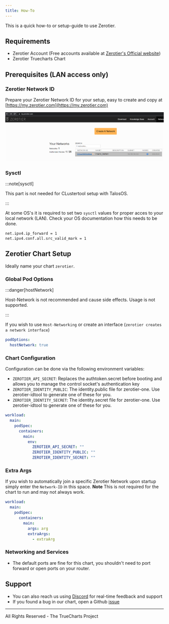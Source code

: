 ```yaml
---
title: How-To
---
```


This is a quick how-to or setup-guide to use Zerotier.

## Requirements

- Zerotier Account (Free accounts available at [Zerotier's Official website](https://www.zerotier.com))
- Zerotier Truecharts Chart

## Prerequisites (LAN access only)

### Zerotier Network ID
Prepare your Zerotier Network ID for your setup, easy to create and copy at [https://my.zerotier.com](https://my.zerotier.com)

![Zerotier Network ID](./img/Network-ID.png)

### Sysctl
:::note[sysctl]

This part is not needed for CLustertool setup with TalosOS.

:::


At some OS's it is required to set two `sysctl` values for proper acces to your local network (LAN). Check your OS documentation how this needs to be done.
```
net.ipv4.ip_forward = 1
net.ipv4.conf.all.src_valid_mark = 1
```

## Zerotier Chart Setup

Ideally name your chart `zerotier`.

### Global Pod Options
:::danger[hostNetwork]

Host-Network is not recommended and cause side effects. Usage is not supported.

:::

If you wish to use `Host-Networking` or create an interface (`zerotier creates a network interface`)

```yaml
podOptions:
  hostNetwork: true
```

### Chart Configuration

Configuration can be done via the following environment variables:

- `ZEROTIER_API_SECRET`: Replaces the authtoken.secret before booting and allows you to manage the control socket's authentication key
- `ZEROTIER_IDENTITY_PUBLIC`: The identity.public file for zerotier-one. Use zerotier-idtool to generate one of these for you.
- `ZEROTIER_IDENTITY_SECRET`: The identity.secret file for zerotier-one. Use zerotier-idtool to generate one of these for you.

```yaml
workload:
  main:
    podSpec:
      containers:
        main:
          env:
            ZEROTIER_API_SECRET: ""
            ZEROTIER_IDENTITY_PUBLIC: ""
            ZEROTIER_IDENTITY_SECRET: ""
```

### Extra Args

If you wish to automatically join a specific Zerotier Network upon startup simply enter the `Network-ID` in this space.
**Note** This is not required for the chart to run and may not always work.

```yaml
workload:
  main:
    podSpec:
      containers:
        main:
          args: arg
          extraArgs:
            - extraArg
```

### Networking and Services

- The default ports are fine for this chart, you shouldn't need to port forward or open ports on your router.

## Support

- You can also reach us using [Discord](https://discord.gg/tVsPTHWTtr) for real-time feedback and support
- If you found a bug in our chart, open a Github [issue](https://github.com/truecharts/apps/issues/new/choose)

---

All Rights Reserved - The TrueCharts Project
